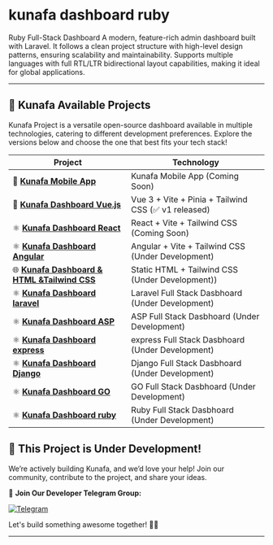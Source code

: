 # kunafa dashboard ruby
Ruby Full-Stack Dashboard A modern, feature-rich admin dashboard built with Laravel. It follows a clean project structure with high-level design patterns, ensuring scalability and maintainability. Supports multiple languages with full RTL/LTR bidirectional layout capabilities, making it ideal for global applications.

---

## 🚀 Kunafa Available Projects
Kunafa Project is a versatile open-source dashboard available in multiple technologies, catering to different development preferences. Explore the versions below and choose the one that best fits your tech stack!

| Project                                                                                           | Technology                                          
|---------------------------------------------------------------------------------------------------|-----------------------------------------------------|
| 📱 [**Kunafa Mobile App**](https://github.com/kunafaPlus/kunafa-mobile-app)                       | Kunafa Mobile App (Coming Soon)                     | 🔜 |
| 🌿 [**Kunafa Dashboard Vue.js**](https://github.com/kunafaPlus/kunafa-dashboard-vue)              | Vue 3 + Vite + Pinia + Tailwind CSS (✅ v1 released) |
| ⚛️ [**Kunafa Dashboard React**](https://github.com/kunafaPlus/kunafa-dashboard-react)             | React + Vite +  Tailwind CSS (Coming Soon)          | 🔜 |
| ⚛️ [**Kunafa Dashboard Angular**](https://github.com/kunafaPlus/kunafa-dashboard-angular)         | Angular + Vite +  Tailwind CSS (Under Development)  | 🔜 |
| 🌐 [**Kunafa Dashboard & HTML &Tailwind CSS**](https://github.com/kunafaPlus/kunafa-dashboard-html) | Static HTML + Tailwind CSS (Under Development))     | 🔜 |
| ⚛️ [**Kunafa Dashboard laravel**](https://github.com/kunafaPlus/kunafa-dashboard-laravel)         | Laravel Full Stack Dasbhoard (Under Development)    | 🔜 |
| ⚛️ [**Kunafa Dashboard ASP**](https://github.com/kunafaPlus/kunafa-dashboard-asp)                 | ASP Full Stack Dasbhoard (Under Development)        | 🔜 |
| ⚛️ [**Kunafa Dashboard express**](https://github.com/kunafaPlus/kunafa-dashboard-express)         | express Full Stack Dasbhoard (Under Development)    | 🔜 |
| ⚛️ [**Kunafa Dashboard Django**](https://github.com/kunafaPlus/kunafa-dashboard-django)           | Django Full Stack Dasbhoard (Under Development)     | 🔜 |
| ⚛️ [**Kunafa Dashboard GO**](https://github.com/kunafaPlus/kunafa-dashboard-go)                   | GO Full Stack Dasbhoard (Under Development)         | 🔜 |
| ⚛️ [**Kunafa Dashboard ruby**](https://github.com/kunafaPlus/kunafa-dashboard-ruby)               | Ruby Full Stack Dasbhoard (Under Development)       | 🔜 |


## 🚧 This Project is Under Development!

We’re actively building Kunafa, and we’d love your help! Join our community, contribute to the project, and share your ideas.

💬 **Join Our Developer Telegram Group:**

[![Telegram](https://img.shields.io/badge/Telegram-Join%20Group-blue?style=for-the-badge&logo=telegram)](https://t.me/+5_Xh_V1p0HkyNDc0)

Let's build something awesome together! 🚀🔥

---

